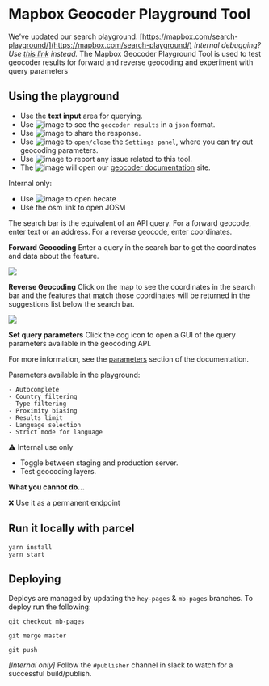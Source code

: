# Mapbox Geocoder Playground Tool
We’ve updated our search playground: [https://mapbox.com/search-playground/](https://mapbox.com/search-playground/)
*Internal debugging? Use* [*this link*](https://hey.mapbox.com/search-playground/) *instead.*
The Mapbox Geocoder Playground Tool is used to test geocoder results for forward and reverse geocoding and experiment with query parameters  


## Using the playground
- Use the **text input** area for querying.
- Use ![image](https://user-images.githubusercontent.com/10425629/45964520-09138600-bff4-11e8-8a89-f368f496fa98.png) to see the `geocoder results` in a `json` format.
- Use ![image](https://user-images.githubusercontent.com/10425629/45964431-c487ea80-bff3-11e8-8705-598adc931a7f.png) to share the response.
- Use ![image](https://user-images.githubusercontent.com/10425629/45964577-32341680-bff4-11e8-93cf-306aeef9baa7.png) to `open/close` the `Settings panel`, where you can try out geocoding parameters.
- Use ![image](https://user-images.githubusercontent.com/10425629/45964380-a15d3b00-bff3-11e8-9f6d-f8f7d2efa0fe.png) to report any issue related to this tool.
- The ![image](https://user-images.githubusercontent.com/10425629/45965191-dbc7d780-bff5-11e8-87c0-94210f98765c.png) will open our [geocoder documentation](https://www.mapbox.com/api-documentation/#geocoding) site.

Internal only:

- Use ![image](https://user-images.githubusercontent.com/10425629/46829365-92a0b300-cd6b-11e8-8cac-1ff585a10d12.png) to open hecate
- Use the osm link to open JOSM

The search bar is the equivalent of an API query.  For a forward geocode, enter text or an address. For a reverse geocode, enter coordinates.

**Forward Geocoding** 
Enter a query in the search bar to get the coordinates and data about the feature.

![](https://d2mxuefqeaa7sj.cloudfront.net/s_5027A4BB40E1446B0B8D8F06587A89D4FD4D0AFC4D48F0CCBF27E186ABF22BBC_1537827703932_Screen+Shot+2018-09-24+at+6.21.27+PM.png)


**Reverse Geocoding** 
Click on the map to see the coordinates in the search bar and the features that match those coordinates will be returned in the suggestions list below the search bar.

![](https://d2mxuefqeaa7sj.cloudfront.net/s_5027A4BB40E1446B0B8D8F06587A89D4FD4D0AFC4D48F0CCBF27E186ABF22BBC_1537827353660_Screen+Shot+2018-09-24+at+6.15.40+PM.png)



**Set query parameters**
Click the cog icon to open a GUI of the query parameters available in the geocoding API.

For more information, see the [parameters](https://www.mapbox.com/api-documentation/#request-format) section of the documentation.

Parameters available in the playground:

    - Autocomplete
    - Country filtering
    - Type filtering
    - Proximity biasing
    - Results limit
    - Language selection
    - Strict mode for language


:warning:  Internal use only

- Toggle between staging and production server.
- Test geocoding layers.

**What you cannot do...**

:x: Use it as a permanent endpoint

## Run it locally with parcel
    yarn install
    yarn start
## Deploying

Deploys are managed by updating the `hey-pages` & `mb-pages` branches.
To deploy run the following:

    git checkout mb-pages
    
    git merge master
    
    git push

*[Internal only]* Follow the `#publisher` channel in slack to watch for a successful build/publish.
